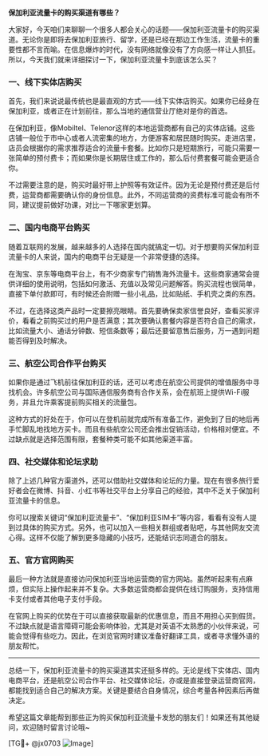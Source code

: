 **保加利亚流量卡的购买渠道有哪些？**

大家好，今天咱们来聊聊一个很多人都会关心的话题——保加利亚流量卡的购买渠道。无论你是即将去保加利亚旅行、留学，还是已经在那边工作生活，流量卡的重要性都不言而喻。在信息爆炸的时代，没有网络就像没有了方向感一样让人抓狂。所以，今天我们就来详细探讨一下，保加利亚流量卡到底该怎么买？

### 一、线下实体店购买

首先，我们来说说最传统也是最直观的方式——线下实体店购买。如果你已经身在保加利亚，或者正在计划前往，那么当地的通信营业厅绝对是你的首选。

在保加利亚，像Mobiltel、Telenor这样的本地运营商都有自己的实体店铺。这些店铺一般位于市中心或者人流密集的地方，方便游客和居民随时购买。走进店里，店员会根据你的需求推荐适合的流量卡套餐。比如你只是短期旅行，可能只需要一张简单的预付费卡；而如果你是长期居住或工作的，那么后付费套餐可能会更适合你。

不过需要注意的是，购买时最好带上护照等有效证件。因为无论是预付费还是后付费，运营商都需要确认你的身份信息。此外，不同运营商的资费标准可能会有所不同，建议提前做好功课，对比一下哪家更划算。

### 二、国内电商平台购买

随着互联网的发展，越来越多的人选择在国内就搞定一切。对于想要购买保加利亚流量卡的人来说，国内的电商平台无疑是一个非常便捷的选择。

在淘宝、京东等电商平台上，有不少商家专门销售海外流量卡。这些商家通常会提供详细的使用说明，包括如何激活、充值以及常见问题解答。购买流程也很简单，直接下单付款即可，有时候还会附赠一些小礼品，比如贴纸、手机壳之类的东西。

不过，在选择这类产品时一定要擦亮眼睛。首先要确保卖家信誉良好，查看买家评价，看看之前购买过的用户是否满意；其次要确认套餐内容是否符合自己的需求，比如流量大小、通话分钟数、短信条数等；最后还要留意售后服务，万一遇到问题能否得到及时解决。

### 三、航空公司合作平台购买

如果你是通过飞机前往保加利亚的话，还可以考虑在航空公司提供的增值服务中寻找机会。许多航空公司与国际通信服务商有合作关系，会在航班上提供Wi-Fi服务，并且允许乘客提前购买相关的流量包。

这种方式的好处在于，你可以在登机前就完成所有准备工作，避免到了目的地后再手忙脚乱地找地方买卡。而且有些航空公司还会推出促销活动，价格相对便宜。不过缺点就是选择范围有限，套餐种类可能不如其他渠道丰富。

### 四、社交媒体和论坛求助

除了上述几种官方渠道外，还可以借助社交媒体和论坛的力量。现在有很多旅行爱好者会在微博、抖音、小红书等社交平台上分享自己的经验，其中不乏关于保加利亚流量卡的信息。

你可以搜索关键词“保加利亚流量卡”、“保加利亚SIM卡”等内容，看看有没有人提到过具体的购买方式。另外，也可以加入一些相关群组或者贴吧，与其他网友交流心得。这样不仅能了解到更多隐藏的小技巧，还能结识志同道合的朋友。

### 五、官方官网购买

最后一种方法就是直接访问保加利亚当地运营商的官方网站。虽然听起来有点麻烦，但实际上操作起来并不复杂。大多数运营商都会提供在线订购服务，支持信用卡支付或者其他电子支付手段。

在官网上购买的优势在于可以直接获取最新的优惠信息，而且不用担心买到假货。不过缺点就是语言障碍可能会影响体验，尤其是对英语不太熟悉的小伙伴来说，可能会觉得有些吃力。因此，在浏览官网时建议准备好翻译工具，或者寻求懂外语的朋友帮忙。

---

总结一下，保加利亚流量卡的购买渠道其实还挺多样的。无论是线下实体店、国内电商平台，还是航空公司合作平台、社交媒体论坛，亦或是直接登录运营商官网，都能找到适合自己的解决方案。关键是要结合自身情况，综合考量各种因素后再做决定。

希望这篇文章能帮到那些正为购买保加利亚流量卡发愁的朋友们！如果还有其他疑问，欢迎随时留言讨论哦~

[TG💪+ @jx0703 ![Image](https://github.com/user-attachments/assets/dbca1d08-cadb-493c-b0ec-ad6f7a83f270)]